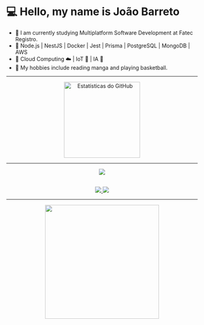# 💻 Hello, my name is João Barreto

- 🌿 I am currently studying Multiplatform Software Development at Fatec Registro.
- 🦕  Node.js | NestJS | Docker | Jest | Prisma | PostgreSQL | MongoDB | AWS
- 🍉 Cloud Computing ☁️ | IoT 🔗 | IA 🤖
- 🦐 My hobbies include reading manga and playing basketball.

<hr>
<div align="center">
<img height="200px" src="https://github-readme-stats.vercel.app/api/top-langs/?username=jaobarreto&theme=dark&hide_border=true&include_all_commits=false&count_private=false&layout=compact" alt="Estatísticas do GitHub">
</div>
<hr>
<div align="left">
  <p align="center">
  <a href="https://skillicons.dev">
    <img src="https://skillicons.dev/icons?i=git,docker,linux,aws,java,py,ts,js,nodejs,nestjs,jest,mongodb,mysql,postgres,redis" />
  </a>
  </p>
</div>
<br>
<div align="center">
  <a href="https://www.instagram.com/akabarreto/" target="_blank">
    <img src="https://skillicons.dev/icons?i=instagram" />
  </a>
  <a href="https://www.linkedin.com/in/jaobarreto01/" target="_blank">
    <img src="https://skillicons.dev/icons?i=linkedin" />
  </a>
</div>

 <hr>
<div align="center">
<img height="300px" src="https://giffiles.alphacoders.com/221/221987.gif"/>
</div>

<br clear="both">

